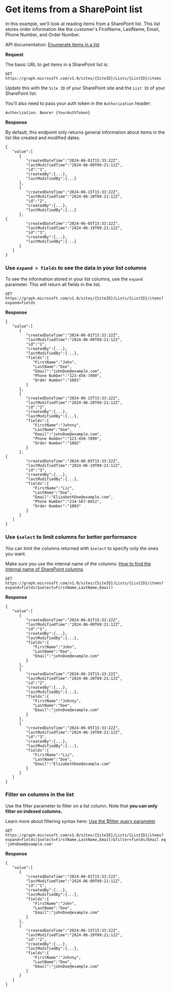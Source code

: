 # Get items from a SharePoint list
In this example, we'll look at reading items from a SharePoint list. This list stores order information like the customer's FirstName, LastName, Email, Phone Number, and Order Number.

API documentation: [Enumerate items in a list](https://learn.microsoft.com/en-us/graph/api/listitem-list?view=graph-rest-1.0&tabs=http)

**Request**

The basic URL to get items in a SharePoint list is:
```
GET https://graph.microsoft.com/v1.0/sites/{SiteID}/Lists/{ListID}/items
```
Update this with the ```Site ID``` of your SharePoint site and the ```List ID``` of your SharePoint list.

You'll also need to pass your auth token in the ```Authorization``` header:
```
Authorization: Bearer {YourAuthToken}
```

**Response**

By default, this endpoint only returns general information about items in the list like created and modified dates.
```
{
   "value":[
      {
         "createdDateTime":"2024-06-01T15:33:22Z",
         "lastModifiedTime":"2024-06-09T09:21:12Z",
         "id":"1",
         "createdBy":{...},
         "lastModifiedBy":{...}
      },
      {
         "createdDateTime":"2024-06-15T15:33:22Z",
         "lastModifiedTime":"2024-06-20T09:21:12Z",
         "id":"2",
         "createdBy":{...},
         "lastModifiedBy":{...}
      },
{
         "createdDateTime":"2024-06-05T15:33:22Z",
         "lastModifiedTime":"2024-06-19T09:21:12Z",
         "id":"3",
         "createdBy":{...},
         "lastModifiedBy":{...}
      }
   ]
}
```

### Use ```expand = fields``` to see the data in your list columns
To see the information stored in your list columns, use the ```expand``` parameter. This will return all fields in the list.
```
GET https://graph.microsoft.com/v1.0/sites/{SiteID}/Lists/{ListID}/items?expand=fields
```

**Response**
```
{
   "value":[
      {
         "createdDateTime":"2024-06-01T15:33:22Z",
         "lastModifiedTime":"2024-06-09T09:21:12Z",
         "id":"1",
         "createdBy":{...},
         "lastModifiedBy":{...},
         "fields":{
            "FirstName":"John",
            "LastName":"Doe",
            "Email":"johnDoe@example.com",
            "Phone Number":"123-456-7890",
            "Order Number":"1001"
         }
      },
      {
         "createdDateTime":"2024-06-15T15:33:22Z",
         "lastModifiedTime":"2024-06-20T09:21:12Z",
         "id":"2",
         "createdBy":{...},
         "lastModifiedBy":{...},
         "fields":{
            "FirstName":"Johnny",
            "LastName":"Doe",
            "Email":"johnDoe@example.com",
            "Phone Number":"123-456-7890",
            "Order Number":"1002"
         }
      },
{
         "createdDateTime":"2024-06-05T15:33:22Z",
         "lastModifiedTime":"2024-06-19T09:21:12Z",
         "id":"3",
         "createdBy":{...},
         "lastModifiedBy":{...},
         "fields":{
            "FirstName":"Liz",
            "LastName":"Doe",
            "Email":"ElizabethDoe@example.com",
            "Phone Number":"234-567-8912",
            "Order Number":"1003"
         }
      }
   ]
}
```

### Use ```$select``` to limit columns for better performance
You can limit the columns returned with ```$select``` to specify only the ones you want.

Make sure you use the internal name of the columns: [How to find the internal name of SharePoint columns](https://ganeshsanapblogs.wordpress.com/2023/04/17/how-to-find-the-internal-name-of-sharepoint-columns/)
```
GET https://graph.microsoft.com/v1.0/sites/{SiteID}/Lists/{ListID}/items?expand=fields($select=FirstName,LastName,Email)
```

**Response**
```commandline
{
   "value":[
      {
         "createdDateTime":"2024-06-01T15:33:22Z",
         "lastModifiedTime":"2024-06-09T09:21:12Z",
         "id":"1",
         "createdBy":{...},
         "lastModifiedBy":{...},
         "fields":{
            "FirstName":"John",
            "LastName":"Doe",
            "Email":"johnDoe@example.com"
         }
      },
      {
         "createdDateTime":"2024-06-15T15:33:22Z",
         "lastModifiedTime":"2024-06-20T09:21:12Z",
         "id":"2",
         "createdBy":{...},
         "lastModifiedBy":{...},
         "fields":{
            "FirstName":"Johnny",
            "LastName":"Doe",
            "Email":"johnDoe@example.com"
         }
      },
      {
         "createdDateTime":"2024-06-05T15:33:22Z",
         "lastModifiedTime":"2024-06-19T09:21:12Z",
         "id":"3",
         "createdBy":{...},
         "lastModifiedBy":{...},
         "fields":{
            "FirstName":"Liz",
            "LastName":"Doe",
            "Email":"ElizabethDoe@example.com"
         }
      }
   ]
}
```

### Filter on columns in the list
Use the filter parameter to filter on a list column. Note that **you can only filter on indexed columns.**

Learn more about filtering syntax here: [Use the $filter query parameter
](https://learn.microsoft.com/en-us/graph/filter-query-parameter?tabs=http)
```
GET https://graph.microsoft.com/v1.0/sites/{SiteID}/Lists/{ListID}/items?expand=fields($select=FirstName,LastName,Email)&filter=fields/Email eq 'johnDoe@example.com'
```

**Response**
```
{
   "value":[
      {
         "createdDateTime":"2024-06-01T15:33:22Z",
         "lastModifiedTime":"2024-06-09T09:21:12Z",
         "id":"1",
         "createdBy":{...},
         "lastModifiedBy":{...},
         "fields":{
            "FirstName":"John",
            "LastName":"Doe",
            "Email":"johnDoe@example.com"
         }
      },
      {
         "createdDateTime":"2024-06-15T15:33:22Z",
         "lastModifiedTime":"2024-06-20T09:21:12Z",
         "id":"2",
         "createdBy":{...},
         "lastModifiedBy":{...},
         "fields":{
            "FirstName":"Johnny",
            "LastName":"Doe",
            "Email":"johnDoe@example.com"
         }
      }
   ]
}
```
